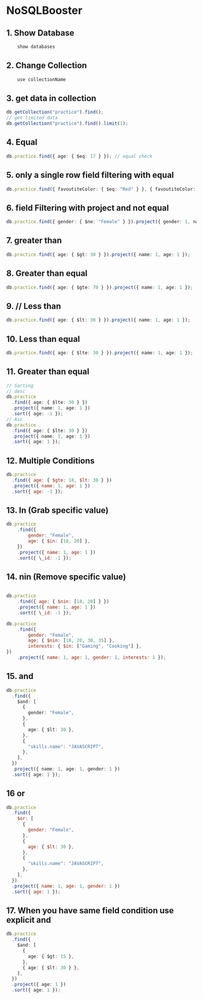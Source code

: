 # NoSQLBooster

## 1. Show Database

```typescript
    show databases
```

## 2. Change Collection

```typescript
    use collectionName
```

## 3. get data in collection

```typescript
db.getCollection("practice").find();
// get limited data
db.getCollection("practice").find().limit(1);
```

## 4. Equal

```typescript
db.practice.find({ age: { $eq: 17 } }); // equal check
```

## 5. only a single row field filtering with equal

```typescript
db.practice.find({ favoutiteColor: { $eq: "Red" } }, { favoutiteColor: 1 }); //
```

## 6. field Filtering with project and not equal

```typescript
db.practice.find({ gender: { $ne: "Female" } }).project({ gender: 1, name: 1 });
```

## 7. greater than

```typescript
db.practice.find({ age: { $gt: 30 } }).project({ name: 1, age: 1 });
```

## 8. Greater than equal

```typescript
db.practice.find({ age: { $gte: 70 } }).project({ name: 1, age: 1 });
```

## 9. // Less than

```typescript
db.practice.find({ age: { $lt: 30 } }).project({ name: 1, age: 1 });
```

## 10. Less than equal

```typescript
db.practice.find({ age: { $lte: 30 } }).project({ name: 1, age: 1 });
```

## 11. Greater than equal

```typescript
// Sorting
// desc
db.practice
  .find({ age: { $lte: 30 } })
  .project({ name: 1, age: 1 })
  .sort({ age: -1 });
// Asc
db.practice
  .find({ age: { $lte: 30 } })
  .project({ name: 1, age: 1 })
  .sort({ age: 1 });
```

## 12. Multiple Conditions

```javascript
db.practice
  .find({ age: { $gte: 18, $lt: 30 } })
  .project({ name: 1, age: 1 })
  .sort({ age: -1 });
```

## 13. In (Grab specific value)

```javascript
db.practice
    .find({
        gender: "Female",
        age: { $in: [18, 20] },
    })
    .project({ name: 1, age: 1 })
    .sort({ \_id: -1 });
```

## 14. nin (Remove specific value)

```javaScript

db.practice
    .find({ age: { $nin: [18, 20] } })
    .project({ name: 1, age: 1 })
    .sort({ \_id: -1 });

db.practice
    .find({
        gender: "Female",
        age: { $nin: [18, 20, 30, 35] },
        interests: { $in: ["Gaming", "Cooking"] },
})
    .project({ name: 1, age: 1, gender: 1, interests: 1 });
```

## 15. and

```typescript
db.practice
  .find({
    $and: [
      {
        gender: "Female",
      },
      {
        age: { $lt: 30 },
      },
      {
        "skills.name": "JAVASCRIPT",
      },
    ],
  })
  .project({ name: 1, age: 1, gender: 1 })
  .sort({ age: 1 });
```

## 16 or

```javascript
db.practice
  .find({
    $or: [
      {
        gender: "Female",
      },
      {
        age: { $lt: 30 },
      },
      {
        "skills.name": "JAVASCRIPT",
      },
    ],
  })
  .project({ name: 1, age: 1, gender: 1 })
  .sort({ age: 1 });
```

## 17. When you have same field condition use explicit and

```typescript
db.practice
  .find({
    $and: [
      {
        age: { $gt: 15 },
      },
      { age: { $lt: 30 } },
    ],
  })
  .project({ age: 1 })
  .sort({ age: 1 });
```
